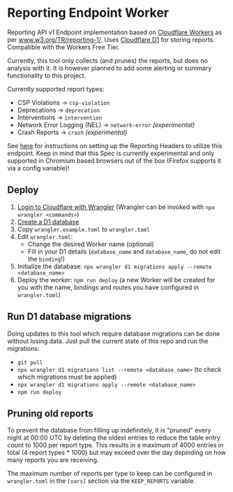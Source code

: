 # Reporting Endpoint Worker

Reporting API v1 Endpoint implementation based on [Cloudflare Workers](https://developers.cloudflare.com/workers/) as per www.w3.org/TR/reporting-1/. Uses [Cloudflare D1](https://developers.cloudflare.com/d1/) for storing reports. Compatible with the Workers Free Tier.

Currently, this tool only collects (and prunes) the reports, but does no analysis with it. It is however planned to add some alerting or summary functionality to this project.

Currently supported report types:
- CSP Violations &rarr; `csp-violation`
- Deprecations &rarr; `deprecation`
- Interventions &rarr; `intervention`
- Network Error Logging (NEL) &rarr; `network-error` _(experimental)_
- Crash Reports &rarr; `crash` _(experimental)_

See [here](https://developer.mozilla.org/de/docs/Web/HTTP/Headers/Reporting-Endpoints) for instructions on setting up the Reporting Headers to utilize this endpoint. Keep in mind that this Spec is currently experimental and only supported in Chromium based browsers out of the box (Firefox supports it via a config variable)!


## Deploy

1. [Login to Cloudflare with Wrangler](https://developers.cloudflare.com/workers/wrangler/commands/#login) (Wrangler can be invoked with `npx wrangler <commands>`)
1. [Create a D1 database](https://developers.cloudflare.com/d1/get-started/)
1. Copy `wrangler.example.toml` to `wrangler.toml`
1. Edit `wrangler.toml`:
    - Change the desired Worker name (optional)
    - Fill in your D1 details (`database_name` and `database_name`, do not edit the `binding`!)
1. Initialize the database: `npx wrangler d1 migrations apply --remote <database_name>`
1. Deploy the worker: `npm run deploy` (a new Worker will be created for you with the name, bindings and routes you have configured in `wrangler.toml`)


## Run D1 database migrations

Doing updates to this tool which require database migrations can be done without losing data. Just pull the current state of this repo and run the migrations:
- `git pull`
- `npx wrangler d1 migrations list --remote <database_name>` (to check which migrations must be applied)
- `npx wrangler d1 migrations apply --remote <database_name>`
- `npm run deploy`


## Pruning old reports

To prevent the database from filling up indefinitely, it is "pruned" every night at 00:00 UTC by deleting the oldest entries to reduce the table entry count to 1000 per report type. This results in a maximum of 4000 entries in total (4 report types * 1000) but may exceed over the day depinding on how many reports you are receiving.

The maximum number of reports per type to keep can be configured in `wrangler.toml` in the `[vars]` section via the `KEEP_REPORTS` variable.
